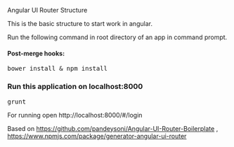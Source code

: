 Angular UI Router Structure

This is the basic structure to start work in angular.

Run the following command in root directory of an app in command prompt.

#### Post-merge hooks:

<pre>bower install & npm install</pre>

### Run this application on localhost:8000

<pre>grunt</pre>

For running open http://localhost:8000/#/login

Based on https://github.com/pandeysoni/Angular-UI-Router-Boilerplate , https://www.npmjs.com/package/generator-angular-ui-router
